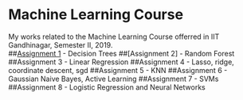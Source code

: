# Machine Learning Course
My works related to the Machine Learning Course offerred in IIT Gandhinagar, Semester II, 2019.<br>
##[Assignment 1](MachineLearning/Assignments/Assignment_1) - Decision Trees
##[Assignment 2] - Random Forest
##Assignment 3 - Linear Regression
##Assignment 4 - Lasso, ridge, coordinate descent, sgd
##Assignment 5 - KNN
##Assignment 6 - Gaussian Naive Bayes, Active Learning
##Assignment 7 - SVMs
##Assignment 8 - Logistic Regression and Neural Networks

